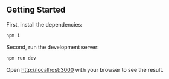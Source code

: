 ## Getting Started

First, install the dependencies:
```bash
npm i
```

Second, run the development server:

```bash
npm run dev
```

Open [http://localhost:3000](http://localhost:3000) with your browser to see the result.

